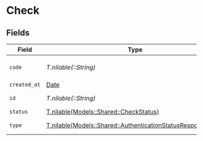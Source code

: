# Check


## Fields

| Field                                                                                                                  | Type                                                                                                                   | Required                                                                                                               | Description                                                                                                            | Example                                                                                                                |
| ---------------------------------------------------------------------------------------------------------------------- | ---------------------------------------------------------------------------------------------------------------------- | ---------------------------------------------------------------------------------------------------------------------- | ---------------------------------------------------------------------------------------------------------------------- | ---------------------------------------------------------------------------------------------------------------------- |
| `code`                                                                                                                 | *T.nilable(::String)*                                                                                                  | :heavy_minus_sign:                                                                                                     | The code that was checked.                                                                                             | 123456                                                                                                                 |
| `created_at`                                                                                                           | [Date](https://ruby-doc.org/stdlib-2.6.1/libdoc/date/rdoc/Date.html)                                                   | :heavy_minus_sign:                                                                                                     | N/A                                                                                                                    |                                                                                                                        |
| `id`                                                                                                                   | *T.nilable(::String)*                                                                                                  | :heavy_minus_sign:                                                                                                     | The ID of the check.                                                                                                   |                                                                                                                        |
| `status`                                                                                                               | [T.nilable(Models::Shared::CheckStatus)](../../models/shared/checkstatus.md)                                           | :heavy_minus_sign:                                                                                                     | N/A                                                                                                                    | valid                                                                                                                  |
| `type`                                                                                                                 | [T.nilable(Models::Shared::AuthenticationStatusResponseType)](../../models/shared/authenticationstatusresponsetype.md) | :heavy_minus_sign:                                                                                                     | The type of the event.                                                                                                 |                                                                                                                        |